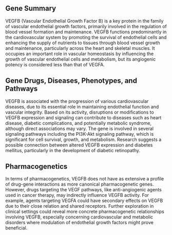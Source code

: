 ## Gene Summary
VEGFB (Vascular Endothelial Growth Factor B) is a key protein in the family of vascular endothelial growth factors, primarily involved in the regulation of blood vessel formation and maintenance. VEGFB functions predominantly in the cardiovascular system by promoting the survival of endothelial cells and enhancing the supply of nutrients to tissues through blood vessel growth and maintenance, particularly across the heart and skeletal muscles. It occupies an important role in vascular homeostasis by influencing the growth of vascular endothelial cells and metabolism, but its angiogenic potency is considered less than that of VEGFA.

## Gene Drugs, Diseases, Phenotypes, and Pathways
VEGFB is associated with the progression of various cardiovascular diseases, due to its essential role in maintaining endothelial function and vascular integrity. Based on its activity, disruptions or modifications to VEGFB expression and signaling can contribute to diseases such as heart disease, diabetic complications, and potentially metabolic syndrome, although direct associations may vary. The gene is involved in several signaling pathways including the PI3K-Akt signaling pathway, which is significant for cell survival, growth, and metabolism. Research suggests a possible connection between altered VEGFB expression and diabetes mellitus, particularly in the development of diabetic retinopathy.

## Pharmacogenetics
In terms of pharmacogenetics, VEGFB does not have as extensive a profile of drug-gene interactions as more canonical pharmacogenetic genes. However, drugs targeting the VEGF pathways, like anti-angiogenic agents used in cancer therapy, may indirectly influence VEGFB activity. For example, agents targeting VEGFA could have secondary effects on VEGFB due to their close relation and shared receptors. Further exploration in clinical settings could reveal more concrete pharmacogenetic relationships involving VEGFB, especially concerning cardiovascular and metabolic disorders where modulation of endothelial growth factors might prove beneficial.